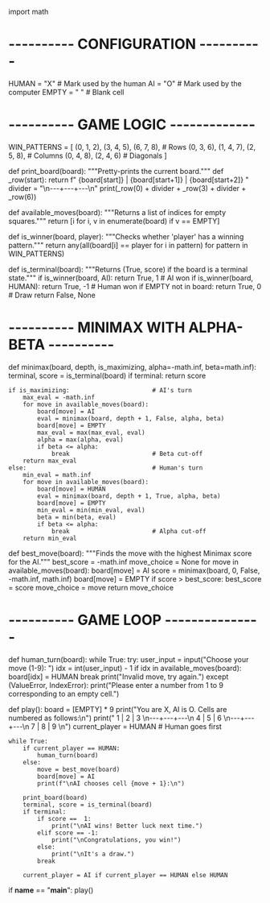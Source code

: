 import math

# ---------- CONFIGURATION ----------
HUMAN = "X"          # Mark used by the human
AI     = "O"         # Mark used by the computer
EMPTY  = " "         # Blank cell

# ---------- GAME LOGIC -------------
WIN_PATTERNS = [
    (0, 1, 2), (3, 4, 5), (6, 7, 8),      # Rows
    (0, 3, 6), (1, 4, 7), (2, 5, 8),      # Columns
    (0, 4, 8), (2, 4, 6)                  # Diagonals
]

def print_board(board):
    """Pretty-prints the current board."""
    def _row(start):
        return f" {board[start]} | {board[start+1]} | {board[start+2]} "
    divider = "\n---+---+---\n"
    print(_row(0) + divider + _row(3) + divider + _row(6))

def available_moves(board):
    """Returns a list of indices for empty squares."""
    return [i for i, v in enumerate(board) if v == EMPTY]

def is_winner(board, player):
    """Checks whether 'player' has a winning pattern."""
    return any(all(board[i] == player for i in pattern) for pattern in WIN_PATTERNS)

def is_terminal(board):
    """Returns (True, score) if the board is a terminal state."""
    if is_winner(board, AI):
        return True,  1      # AI won
    if is_winner(board, HUMAN):
        return True, -1      # Human won
    if EMPTY not in board:
        return True,  0      # Draw
    return False, None

# ---------- MINIMAX WITH ALPHA-BETA ----------
def minimax(board, depth, is_maximizing, alpha=-math.inf, beta=math.inf):
    terminal, score = is_terminal(board)
    if terminal:
        return score

    if is_maximizing:                       # AI's turn
        max_eval = -math.inf
        for move in available_moves(board):
            board[move] = AI
            eval = minimax(board, depth + 1, False, alpha, beta)
            board[move] = EMPTY
            max_eval = max(max_eval, eval)
            alpha = max(alpha, eval)
            if beta <= alpha:
                break                       # Beta cut-off
        return max_eval
    else:                                   # Human's turn
        min_eval = math.inf
        for move in available_moves(board):
            board[move] = HUMAN
            eval = minimax(board, depth + 1, True, alpha, beta)
            board[move] = EMPTY
            min_eval = min(min_eval, eval)
            beta = min(beta, eval)
            if beta <= alpha:
                break                       # Alpha cut-off
        return min_eval

def best_move(board):
    """Finds the move with the highest Minimax score for the AI."""
    best_score = -math.inf
    move_choice = None
    for move in available_moves(board):
        board[move] = AI
        score = minimax(board, 0, False, -math.inf, math.inf)
        board[move] = EMPTY
        if score > best_score:
            best_score = score
            move_choice = move
    return move_choice

# ---------- GAME LOOP ---------------
def human_turn(board):
    while True:
        try:
            user_input = input("Choose your move (1-9): ")
            idx = int(user_input) - 1
            if idx in available_moves(board):
                board[idx] = HUMAN
                break
            print("Invalid move, try again.")
        except (ValueError, IndexError):
            print("Please enter a number from 1 to 9 corresponding to an empty cell.")

def play():
    board = [EMPTY] * 9
    print("You are X, AI is O. Cells are numbered as follows:\n")
    print(" 1 | 2 | 3 \n---+---+---\n 4 | 5 | 6 \n---+---+---\n 7 | 8 | 9 \n")
    current_player = HUMAN  # Human goes first

    while True:
        if current_player == HUMAN:
            human_turn(board)
        else:
            move = best_move(board)
            board[move] = AI
            print(f"\nAI chooses cell {move + 1}:\n")

        print_board(board)
        terminal, score = is_terminal(board)
        if terminal:
            if score ==  1:
                print("\nAI wins! Better luck next time.")
            elif score == -1:
                print("\nCongratulations, you win!")
            else:
                print("\nIt's a draw.")
            break

        current_player = AI if current_player == HUMAN else HUMAN

if __name__ == "__main__":
    play()

